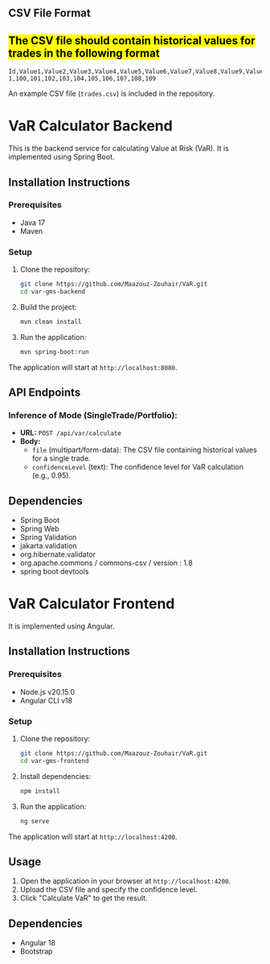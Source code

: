 ## CSV File Format

## <mark>The CSV file should contain historical values for trades in the following format<mark>

    
    Id,Value1,Value2,Value3,Value4,Value5,Value6,Value7,Value8,Value9,Value10
    1,100,101,102,103,104,105,106,107,108,109
An example CSV file (`trades.csv`) is included in the repository.
# VaR Calculator Backend

This is the backend service for calculating Value at Risk (VaR). It is implemented using Spring Boot.

## Installation Instructions

### Prerequisites

- Java 17
- Maven

### Setup

1. Clone the repository:
    ```sh
    git clone https://github.com/Maazouz-Zouhair/VaR.git
    cd var-gms-backend
    ```

2. Build the project:
    ```sh
    mvn clean install
    ```

3. Run the application:
    ```sh
    mvn spring-boot:run
    ```

The application will start at `http://localhost:8080`.

## API Endpoints

### Inference of Mode (SingleTrade/Portfolio):

- **URL:** `POST /api/var/calculate`
- **Body:**
    - `file` (multipart/form-data): The CSV file containing historical values for a single trade.
    - `confidenceLevel` (text): The confidence level for VaR calculation (e.g., 0.95).

## Dependencies

- Spring Boot
- Spring Web
- Spring Validation
- jakarta.validation
- org.hibernate.validator
- org.apache.commons / commons-csv / version : 1.8
- spring boot devtools

# VaR Calculator Frontend

It is implemented using Angular.

## Installation Instructions

### Prerequisites

- Node.js v20.15.0
- Angular CLI v18

### Setup

1. Clone the repository:
    ```sh
    git clone https://github.com/Maazouz-Zouhair/VaR.git
    cd var-gms-frontend
    ```

2. Install dependencies:
    ```sh
    npm install
    ```

3. Run the application:
    ```sh
    ng serve
    ```

The application will start at `http://localhost:4200`.

## Usage

1. Open the application in your browser at `http://localhost:4200`.
2. Upload the CSV file and specify the confidence level.
4. Click "Calculate VaR" to get the result.

## Dependencies

- Angular 18
- Bootstrap 